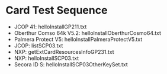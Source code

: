 # Card Test Sequence 

* JCOP 41: helloInstallGP211.txt
* Oberthur Comso 64k V5.2: helloInstallOberthurCosmo64.txt
* Palmera Protect V5: helloInstallPalmeraProtectV5.txt
* JCOP: listSCP03.txt
* NXP: getExtCardResourcesInfoGP231.txt
* NXP: helloInstallSCP03.txt
* Secora ID S: helloInstallSCP03OtherKeySet.txt
